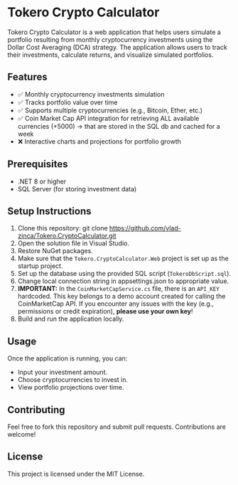 # Tokero Crypto Calculator

Tokero Crypto Calculator is a web application that helps users simulate a portfolio resulting from monthly cryptocurrency investments using the Dollar Cost Averaging (DCA) strategy. The application allows users to track their investments, calculate returns, and visualize simulated portfolios.

## Features
- ✅ Monthly cryptocurrency investments simulation  
- ✅ Tracks portfolio value over time  
- ✅ Supports multiple cryptocurrencies (e.g., Bitcoin, Ether, etc.)  
- ✅ Coin Market Cap API integration for retrieving ALL available currencies (+5000) -> that are stored in the SQL db and cached for a week
- ❌ Interactive charts and projections for portfolio growth  

## Prerequisites
- .NET 8 or higher
- SQL Server (for storing investment data)

## Setup Instructions
1. Clone this repository: git clone https://github.com/vlad-zinca/Tokero.CryptoCalculator.git
2. Open the solution file in Visual Studio.
3. Restore NuGet packages.
4. Make sure that the `Tokero.CryptoCalculator.Web` project is set up as the startup project.
5. Set up the database using the provided SQL script (`TokeroDbScript.sql`).
6. Change local connection string in appsettings.json to appropriate value.
7. **IMPORTANT:** In the `CoinMarketCapService.cs` file, there is an `API_KEY` hardcoded. This key belongs to a demo account created for calling the CoinMarketCap API. If you encounter any issues with the key (e.g., permissions or credit expiration), **please use your own key**!
8. Build and run the application locally.

## Usage
Once the application is running, you can:
- Input your investment amount.
- Choose cryptocurrencies to invest in.
- View portfolio projections over time.

## Contributing
Feel free to fork this repository and submit pull requests. Contributions are welcome!

## License
This project is licensed under the MIT License.
